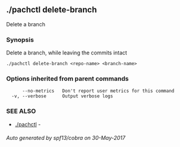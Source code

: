 ## ./pachctl delete-branch

Delete a branch

### Synopsis


Delete a branch, while leaving the commits intact

```
./pachctl delete-branch <repo-name> <branch-name>
```

### Options inherited from parent commands

```
      --no-metrics   Don't report user metrics for this command
  -v, --verbose      Output verbose logs
```

### SEE ALSO
* [./pachctl](./pachctl.md)	 - 

###### Auto generated by spf13/cobra on 30-May-2017
